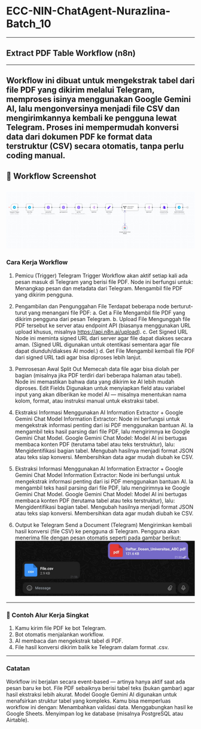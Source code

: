 # ECC-NIN-ChatAgent-Nurazlina-Batch_10
----
## Extract PDF Table Workflow (n8n)
----
Workflow ini dibuat untuk mengekstrak tabel dari file PDF yang dikirim melalui Telegram, memproses isinya menggunakan Google Gemini AI, lalu mengonversinya menjadi file CSV dan mengirimkannya kembali ke pengguna lewat Telegram.
Proses ini mempermudah konversi data dari dokumen PDF ke format data terstruktur (CSV) secara otomatis, tanpa perlu coding manual.
----
## 🧩 Workflow Screenshot
![Workflow Screenshot](https://github.com/nurazlina-4/ECC-NIN-ChatAgent-Nurazlina-Batch_10/blob/main/workflow.png)
----
### Cara Kerja Workflow
1. Pemicu (Trigger)
Telegram Trigger
Workflow akan aktif setiap kali ada pesan masuk di Telegram yang berisi file PDF.
Node ini berfungsi untuk:
Menangkap pesan dan metadata dari Telegram.
Mengambil file PDF yang dikirim pengguna.

2. Pengambilan dan Pengunggahan File
Terdapat beberapa node berturut-turut yang menangani file PDF:
a. Get a File
Mengambil file PDF yang dikirim pengguna dari pesan Telegram.
b. Upload File
Mengunggah file PDF tersebut ke server atau endpoint API (biasanya menggunakan URL upload khusus, misalnya https://api.n8n.ai/upload).
c. Get Signed URL
Node ini meminta signed URL dari server agar file dapat diakses secara aman.
(Signed URL digunakan untuk otentikasi sementara agar file dapat diunduh/diakses AI model.)
d. Get File
Mengambil kembali file PDF dari signed URL tadi agar bisa diproses lebih lanjut.

3. Pemrosesan Awal
Split Out
Memecah data file agar bisa diolah per bagian (misalnya jika PDF terdiri dari beberapa halaman atau tabel).
Node ini memastikan bahwa data yang dikirim ke AI lebih mudah diproses.
Edit Fields
Digunakan untuk menyiapkan field atau variabel input yang akan diberikan ke model AI — misalnya menentukan nama kolom, format, atau instruksi manual untuk ekstraksi tabel.

4. Ekstraksi Informasi Menggunakan AI
Information Extractor + Google Gemini Chat Model
Information Extractor:
Node ini berfungsi untuk mengekstrak informasi penting dari isi PDF menggunakan bantuan AI.
Ia mengambil teks hasil parsing dari file PDF, lalu mengirimnya ke Google Gemini Chat Model.
Google Gemini Chat Model:
Model AI ini bertugas membaca konten PDF (terutama tabel atau teks terstruktur), lalu:
Mengidentifikasi bagian tabel.
Mengubah hasilnya menjadi format JSON atau teks siap konversi.
Membersihkan data agar mudah diubah ke CSV.

4. Ekstraksi Informasi Menggunakan AI
Information Extractor + Google Gemini Chat Model
Information Extractor:
Node ini berfungsi untuk mengekstrak informasi penting dari isi PDF menggunakan bantuan AI.
Ia mengambil teks hasil parsing dari file PDF, lalu mengirimnya ke Google Gemini Chat Model.
Google Gemini Chat Model:
Model AI ini bertugas membaca konten PDF (terutama tabel atau teks terstruktur), lalu:
Mengidentifikasi bagian tabel.
Mengubah hasilnya menjadi format JSON atau teks siap konversi.
Membersihkan data agar mudah diubah ke CSV.

6. Output ke Telegram
Send a Document (Telegram)
Mengirimkan kembali hasil konversi (file CSV) ke pengguna di Telegram.
Pengguna akan menerima file dengan pesan otomatis seperti pada gambar berikut:
![Chatbot Screenshot](https://github.com/nurazlina-4/ECC-NIN-ChatAgent-Nurazlina-Batch_10/blob/main/chatbot.jpeg)

----
### 📌 Contoh Alur Kerja Singkat
1. Kamu kirim file PDF ke bot Telegram.
2. Bot otomatis menjalankan workflow.
3. AI membaca dan mengekstrak tabel di PDF.
4. File hasil konversi dikirim balik ke Telegram dalam format .csv.
----
### Catatan
Workflow ini berjalan secara event-based — artinya hanya aktif saat ada pesan baru ke bot.
File PDF sebaiknya berisi tabel teks (bukan gambar) agar hasil ekstraksi lebih akurat.
Model Google Gemini AI digunakan untuk menafsirkan struktur tabel yang kompleks.
Kamu bisa memperluas workflow ini dengan:
Menambahkan validasi data.
Menggabungkan hasil ke Google Sheets.
Menyimpan log ke database (misalnya PostgreSQL atau Airtable).

